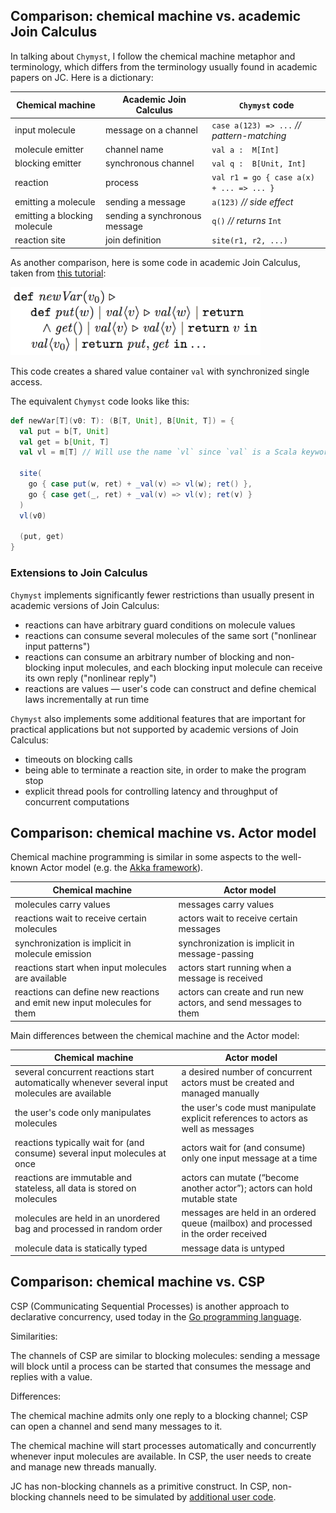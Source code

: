 <link href="{{ site.github.url }}/tables.css" rel="stylesheet" />

## Comparison: chemical machine vs. academic Join Calculus

In talking about `Chymyst`, I follow the chemical machine metaphor and terminology, which differs from the terminology usually found in academic papers on JC.
Here is a dictionary:

| Chemical machine  | Academic Join Calculus | `Chymyst` code |
|---|---|---|
| input molecule | message on a channel | `case a(123) => ...` _// pattern-matching_ |
| molecule emitter | channel name | `val a :  M[Int]` |
| blocking emitter | synchronous channel | `val q :  B[Unit, Int]` |
| reaction | process | `val r1 = go { case a(x) + ... => ... }` |
| emitting a molecule | sending a message | `a(123)` _// side effect_ |
| emitting a blocking molecule | sending a synchronous message | `q()` _// returns_ `Int` |
| reaction site | join definition | `site(r1, r2, ...)` |

As another comparison, here is some code in academic Join Calculus, taken from [this tutorial](http://research.microsoft.com/en-us/um/people/fournet/papers/join-tutorial.pdf):

<img alt="def newVar(v0) def put(w) etc." src="docs/academic_join_calculus_2.png" width="400" />

This code creates a shared value container `val` with synchronized single access.

The equivalent `Chymyst` code looks like this:

```scala
def newVar[T](v0: T): (B[T, Unit], B[Unit, T]) = {
  val put = b[T, Unit] 
  val get = b[Unit, T]
  val vl = m[T] // Will use the name `vl` since `val` is a Scala keyword.
  
  site(
    go { case put(w, ret) + _val(v) => vl(w); ret() },
    go { case get(_, ret) + _val(v) => vl(v); ret(v) }
  )
  vl(v0)
  
  (put, get)
}

```

### Extensions to Join Calculus

`Chymyst` implements significantly fewer restrictions than usually present in academic versions of Join Calculus:

- reactions can have arbitrary guard conditions on molecule values
- reactions can consume several molecules of the same sort ("nonlinear input patterns")
- reactions can consume an arbitrary number of blocking and non-blocking input molecules, and each blocking input molecule can receive its own reply ("nonlinear reply")
- reactions are values — user's code can construct and define chemical laws incrementally at run time 

`Chymyst` also implements some additional features that are important for practical applications but not supported by academic versions of Join Calculus:

- timeouts on blocking calls
- being able to terminate a reaction site, in order to make the program stop
- explicit thread pools for controlling latency and throughput of concurrent computations

## Comparison: chemical machine vs. Actor model

Chemical machine programming is similar in some aspects to the well-known Actor model (e.g. the [Akka framework](https://github.com/akka/akka)).

| Chemical machine | Actor model |
|---|---|
| molecules carry values | messages carry values |
| reactions wait to receive certain molecules | actors wait to receive certain messages | 
| synchronization is implicit in molecule emission | synchronization is implicit in message-passing | 
| reactions start when input molecules are available | actors start running when a message is received |
| reactions can define new reactions and emit new input molecules for them | actors can create and run new actors, and send messages to them |

Main differences between the chemical machine and the Actor model:

| Chemical machine | Actor model |
|---|---|
| several concurrent reactions start automatically whenever several input molecules are available | a desired number of concurrent actors must be created and managed manually |
| the user's code only manipulates molecules | the user's code must manipulate explicit references to actors as well as messages |
| reactions typically wait for (and consume) several input molecules at once | actors wait for (and consume) only one input message at a time |
| reactions are immutable and stateless, all data is stored on molecules | actors can mutate (“become another actor”); actors can hold mutable state |
| molecules are held in an unordered bag and processed in random order | messages are held in an ordered queue (mailbox) and processed in the order received |
| molecule data is statically typed | message data is untyped |

## Comparison: chemical machine vs. CSP

CSP (Communicating Sequential Processes) is another approach to declarative concurrency, used today in the [Go programming language](https://golang.org/).

Similarities:

The channels of CSP are similar to blocking molecules: sending a message will block until a process can be started that consumes the message and replies with a value.

Differences:

The chemical machine admits only one reply to a blocking channel; CSP can open a channel and send many messages to it.

The chemical machine will start processes automatically and concurrently whenever input molecules are available.
In CSP, the user needs to create and manage new threads manually.

JC has non-blocking channels as a primitive construct.
In CSP, non-blocking channels need to be simulated by [additional user code](https://gobyexample.com/non-blocking-channel-operations).
